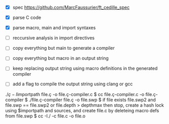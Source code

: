 - [X] spec https://github.com/MarcFaussurier/ft_cedille_spec 
- [X] parse C code 
- [X] parse macro, main and import syntaxes
- [ ] reccursive analysis in import directives
- [ ] copy everything but main to generate a compiler
- [ ] copy everything but macro in an output string
- [ ] keep replacing output string using macro definitions in the generated compiler
- [ ] add a flag to compile the output string using clang or gcc



$./ç -I$importpath file.ç -o file.ç-compiler.c 
$ cc file.ç-compiler.c -o file.ç-compiler
$ ./file.ç-compiler file.ç -o file.swp
$ if file exists file.swp2 and file.swp == file.swp2 or file.depth > depthmax
	then stop, create a hash lock using $importpath and sources, 
	and create file.c by deleteing macro defs from file.swp
$ cc -I./ -c file.c -o file.o
